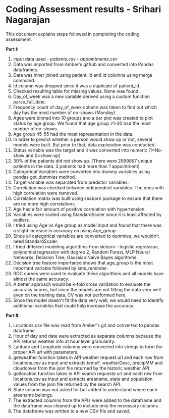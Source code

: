 # Coding Assessment results - Srihari Nagarajan

This document explains steps followed in completing the coding assessment.

**Part I:**
 1. Input data used - *patients.csv*
                    - *appointments.csv*
 2. Data was imported from Amber's github and converted into Pandas dataframes.
 3. Data was inner joined using patient_id and id columns using merge command.
 4. id column was dropped since it was a duplicate of patient_id.
 5. Checked resulting table for missing values. None was found.
 6. Day_of_week was a new variable derived using a custom function parse_full_date.
 7. Frequency count of day_of_week column was taken to find out which day has the most number of no-shows (Monday).
 8. Ages were binned into 10 groups and a bar plot was created to plot status by age group.  We found that age group 21-30 had
    the most number of no-shows.
 9. Age group 45-55 had the most representation in the data.
 10. In order to predict whether a person would show up or not, several models were built. But prior to that, data exploration was conducted.
 11. Status variable was the target and it was converted into numeric [1=No-show and 0=show-up]
 12. 30% of the patients did not show up. [There were 2999897 unique patients in the data. 3 patients had more than 1 appointment)
 13. Categorical Variables were converted into dummy variables using pandas get_dummies method.
 14. Target variable was separated from predictor variables.
 15. Correlation was checked between independent variables.  The ones with high correlation were removed.
 16. Correlation matrix was built using seaborn package to ensure that there are no more high correlations.
 17. Age had a fair amount of positive correlation with hypertension.
 18. Variables were scaled using StandardScaler since it is least affected by outliers.
 19. I tried using Age vs Age group as model input and found that there was a slight increase in accuracy on using Age_group.  
 20. Since all categorical variables are converted to dummies, we wouldn't need StandardScaler.
 21. I tried different modeling algorithms from sklearn - logistic regression, polynomial regression with degree 2, Random Forest, MLP Neural
     Networks, Decision Tree, Gaussian Naive Bayes algorithms.  
 22. Decision tree feature importance shows that age_group is the most important variable followed by sms_reminder.
 22. ROC curves were used to evaluate these algorithms and all models have almost the same accuracy.
 23. A better approach would be k-fold cross validation to evaluate the accuracy scores, but since the models are not fitting the data very
     well even on the training data, CV was not performed here.
 24. Since the model doesn't fit the data very well, we would need to identify additional variables that could help increase the accuracy.

**Part II:**
  1. Locations.csv file was read from Amber's git and converted to pandas dataframe.
  2. Hour of day and date were extracted as separate columns because the API returns weather info at hour level granularity.
  3. Latitude and Longitude columns were converted into strings to form the proper API url with parameters.
  4. getweather function takes in API weather request url and each row from locations.csv as input and extracts tempF, weatherDesc, precipMM 
     and cloudcover from the json file returned by the historic weather API.
  5. getlocation function takes in API search requeste url and each row from locations.csv as input and extracts areaname, state and population
     values from the json file returned by the search API.
  6. State column was not asked for but added to understand where each areaname belongs.
  7. The extracted columns from the APIs were added to the dataframe and the dataframe was cleaned up to include only the necessary columns.
  8. The dataframe was written to a new CSV file and saved.
